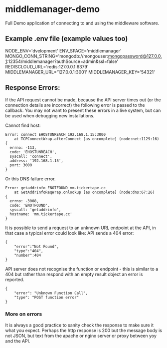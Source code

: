 # middlemanager-demo

Full Demo application of connecting to and using the middleware software.

## Example .env file (example values too)
NODE_ENV='dvelopment'
ENV_SPACE='middlemanager'
MONGO_CONN_STRING='mongodb://mongouser:mongopassword@127.0.0.1:12354/middlemanager?authSource=admin&ssl=false'
REDISCLOUD_URL='redis:127.0.0.1:6379'
MIDDLEMANAGER_URL='127.0.0.1:3001'
MIDDLEMANAGER_KEY='54321'

## Response Errors:
If the API request cannot be made, because the API server times out (or the connection details are incorrect) the following error is passed to the callback. You may not want to present these errors in a live system, but can be used when debugging new installations.

Cannot find host:
```
Error: connect EHOSTUNREACH 192.168.1.15:3000
    at TCPConnectWrap.afterConnect [as oncomplete] (node:net:1129:16) 
{
  errno: -113,
  code: 'EHOSTUNREACH',
  syscall: 'connect',
  address: '192.168.1.15',
  port: 3000
}
```
Or this DNS failure error.
```
Error: getaddrinfo ENOTFOUND mm.tickertape.cc
    at GetAddrInfoReqWrap.onlookup [as oncomplete] (node:dns:67:26) 
{
  errno: -3008,
  code: 'ENOTFOUND',
  syscall: 'getaddrinfo',
  hostname: 'mm.tickertape.cc'
}
```


It is possible to send a request to an unknown URL endpoint at the API, in that case a typical error could look like:
API sends a 404 error:
```
{
    "error":"Not Found",
    "type":"404",
    "number":404
}
```

API server does not recognise the function or endpoint - this is similar to a 404 but rather than respond with an empty result object an error is reported.
```
{
    "error": "Unknown Function Call",
    "type": "POST function error"
}
```

### More on errors
It is always a good practice to sanity check the response to make sure it what you expect. Perhaps the http response is 200 but the message body is not JSON, but text from the apache or nginx server or proxy between yoy and the API.